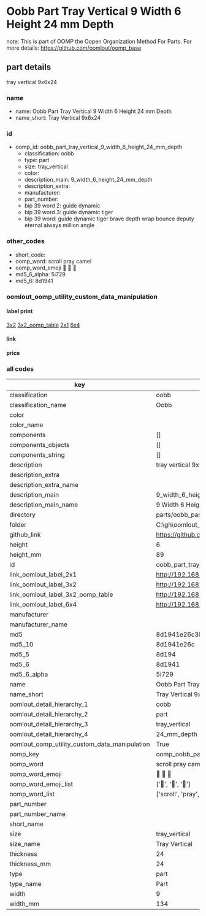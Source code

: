 # Oobb Part Tray Vertical 9 Width 6 Height 24 mm Depth  

note: This is part of OOMP the Oopen Organization Method For Parts. For more details: https://github.com/oomlout/oomp_base

##  part details
  



tray vertical 9x6x24



### name
* name: Oobb Part Tray Vertical 9 Width 6 Height 24 mm Depth
* name_short: Tray Vertical 9x6x24 
### id
* oomp_id: oobb_part_tray_vertical_9_width_6_height_24_mm_depth
  * classification: oobb
  * type: part
  * size: tray_vertical
  * color: 
  * description_main: 9_width_6_height_24_mm_depth
  * description_extra: 
  * manufacturer: 
  * part_number: 
  * bip 39 word 2: guide dynamic
  * bip 39 word 3: guide dynamic tiger
  * bip 39 word: guide dynamic tiger brave depth wrap bounce deputy eternal always million angle

### other_codes
* short_code: 
* oomp_word: scroll pray camel
* oomp_word_emoji :scroll: :pray: :camel:
* md5_6_alpha: 5i729
* md5_6: 8d1941






### oomlout_oomp_utility_custom_data_manipulation
#### label print
[3x2](http://192.168.1.245:1112/?label=oomp%205i729)
[3x2_oomp_table](http://192.168.1.108:1112/?label=oomp%205i729)
[2x1](http://192.168.1.242:1112/?label=oomp%205i729)
[6x4](http://192.168.1.55:1112/?label=oomp%205i729)    

#### link

                              

#### price







### all codes 
| key | value |  
| --- | --- |  
| classification | oobb |  
| classification_name | Oobb |  
| color |  |  
| color_name |  |  
| components | [] |  
| components_objects | [] |  
| components_string | [] |  
| description | tray vertical 9x6x24 |  
| description_extra |  |  
| description_extra_name |  |  
| description_main | 9_width_6_height_24_mm_depth |  
| description_main_name | 9 Width 6 Height 24 mm Depth |  
| directory | parts/oobb_part_tray_vertical_9_width_6_height_24_mm_depth |  
| folder | C:\gh\oomlout_oobb_version_4_generated_parts\parts\oobb_part_tray_vertical_9_width_6_height_24_mm_depth |  
| github_link | https://github.com/oomlout/oomlout_oomp_part_src/tree/main/parts/oobb_part_tray_vertical_9_width_6_height_24_mm_depth |  
| height | 6 |  
| height_mm | 89 |  
| id | oobb_part_tray_vertical_9_width_6_height_24_mm_depth |  
| link_oomlout_label_2x1 | http://192.168.1.242:1112/?label=oomp%205i729 |  
| link_oomlout_label_3x2 | http://192.168.1.245:1112/?label=oomp%205i729 |  
| link_oomlout_label_3x2_oomp_table | http://192.168.1.108:1112/?label=oomp%205i729 |  
| link_oomlout_label_6x4 | http://192.168.1.55:1112/?label=oomp%205i729 |  
| manufacturer |  |  
| manufacturer_name |  |  
| md5 | 8d1941e26c3b434ff81d91b5c3d1333c |  
| md5_10 | 8d1941e26c |  
| md5_5 | 8d194 |  
| md5_6 | 8d1941 |  
| md5_6_alpha | 5i729 |  
| name | Oobb Part Tray Vertical 9 Width 6 Height 24 mm Depth |  
| name_short | Tray Vertical 9x6x24  |  
| oomlout_detail_hierarchy_1 | oobb |  
| oomlout_detail_hierarchy_2 | part |  
| oomlout_detail_hierarchy_3 | tray_vertical |  
| oomlout_detail_hierarchy_4 | 24_mm_depth |  
| oomlout_oomp_utility_custom_data_manipulation | True |  
| oomp_key | oomp_oobb_part_tray_vertical_9_width_6_height_24_mm_depth |  
| oomp_word | scroll pray camel |  
| oomp_word_emoji | :scroll: :pray: :camel: |  
| oomp_word_emoji_list | [':scroll:', ':pray:', ':camel:'] |  
| oomp_word_list | ['scroll', 'pray', 'camel'] |  
| part_number |  |  
| part_number_name |  |  
| short_name |  |  
| size | tray_vertical |  
| size_name | Tray Vertical |  
| thickness | 24 |  
| thickness_mm | 24 |  
| type | part |  
| type_name | Part |  
| width | 9 |  
| width_mm | 134 |  
